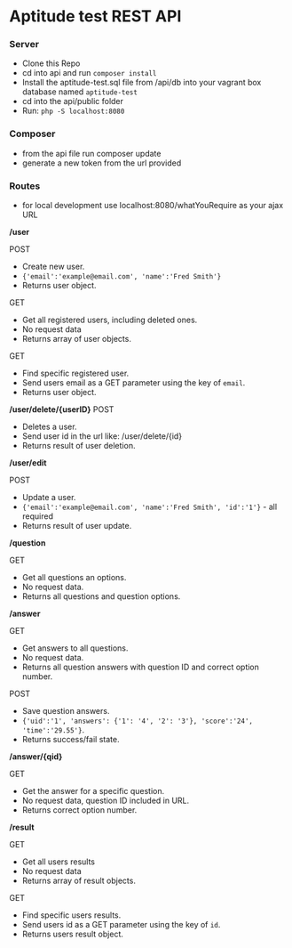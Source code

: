 # Aptitude test REST API

### Server

- Clone this Repo
- cd into api and run `composer install`
- Install the aptitude-test.sql file from /api/db into your vagrant box database named `aptitude-test`
- cd into the api/public folder
- Run: `php -S localhost:8080`


### Composer
- from the api file run composer update
- generate a new token from the url provided

### Routes
- for local development use localhost:8080/whatYouRequire as your ajax URL

**/user**

POST
- Create new user.
- `{'email':'example@email.com', 'name':'Fred Smith'}`
- Returns user object.

GET 
- Get all registered users, including deleted ones.
- No request data
- Returns array of user objects.

GET
- Find specific registered user.
- Send users email as a GET parameter using the key of `email`.
- Returns user object.


**/user/delete/{userID}**
POST
- Deletes a user.
- Send user id in the url like: /user/delete/{id}
- Returns result of user deletion.


**/user/edit**

POST
- Update a user.
- `{'email':'example@email.com', 'name':'Fred Smith', 'id':'1'}` - all required
- Returns result of user update.

**/question**

GET
- Get all questions an options.
- No request data.
- Returns all questions and question options.

**/answer**

GET
- Get answers to all questions.
- No request data.
- Returns all question answers with question ID and correct option number.

POST
- Save question answers.
- `{'uid':'1', 'answers': {'1': '4', '2': '3'}, 'score':'24', 'time':'29.55'}`.
- Returns success/fail state.

**/answer/{qid}**

GET
- Get the answer for a specific question.
- No request data, question ID included in URL.
- Returns correct option number.

**/result**

GET 
- Get all users results
- No request data
- Returns array of result objects.

GET
- Find specific users results.
- Send users id as a GET parameter using the key of `id`.
- Returns users result object.
